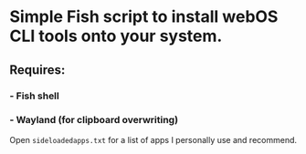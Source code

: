 # Simple Fish script to install webOS CLI tools onto your system.
## Requires: 
###	- Fish shell
###	- Wayland (for clipboard overwriting)

Open `sideloadedapps.txt` for a list of apps I personally use and recommend.
